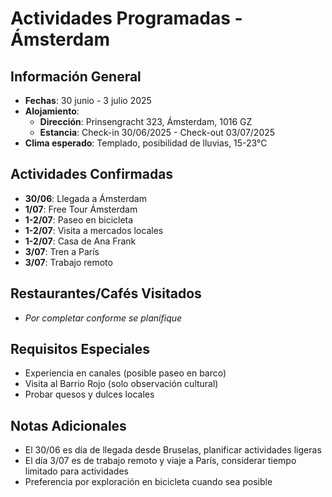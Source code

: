 # Actividades Programadas - Ámsterdam

## Información General
- **Fechas**: 30 junio - 3 julio 2025
- **Alojamiento**: 
  * **Dirección**: Prinsengracht 323, Ámsterdam, 1016 GZ
  * **Estancia**: Check-in 30/06/2025 - Check-out 03/07/2025
- **Clima esperado**: Templado, posibilidad de lluvias, 15-23°C

## Actividades Confirmadas
- **30/06**: Llegada a Ámsterdam
- **1/07**: Free Tour Ámsterdam
- **1-2/07**: Paseo en bicicleta
- **1-2/07**: Visita a mercados locales
- **1-2/07**: Casa de Ana Frank
- **3/07**: Tren a París
- **3/07**: Trabajo remoto

## Restaurantes/Cafés Visitados
- *Por completar conforme se planifique*

## Requisitos Especiales
- Experiencia en canales (posible paseo en barco)
- Visita al Barrio Rojo (solo observación cultural)
- Probar quesos y dulces locales

## Notas Adicionales
- El 30/06 es día de llegada desde Bruselas, planificar actividades ligeras
- El día 3/07 es de trabajo remoto y viaje a París, considerar tiempo limitado para actividades
- Preferencia por exploración en bicicleta cuando sea posible
